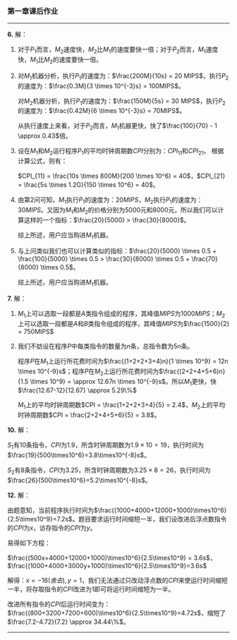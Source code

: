 ### 第一章课后作业

---

<script type="text/javascript" id="MathJax-script" async
  src="https://cdn.jsdelivr.net/npm/mathjax@3/es5/tex-mml-chtml.js">
</script>

**6.**  解：

   1.  
      对于$P_1$而言，$M_2$速度快，$M_2$比$M_1$的速度要快一倍；对于$P_2$而言，$M_1$速度快，$M_1$比$M_2$的速度要快一倍。
   2.  
      对$M_1$机器分析，执行$P_1$的速度为：$\frac{200M}{10s} = 20 MIPS$，执行$P_2$的速度为：$\frac{0.3M}{3 \times 10^{-3}s} = 100MIPS$。

        对$M_2$机器分析，执行$P_1$的速度为：$\frac{150M}{5s} = 30 MIPS$，执行$P_2$的速度为：$\frac{0.42M}{6 \times 10^{-3}s} = 70MIPS$。

        从执行速度上来看，对于$P_2$而言，$M_1$机器更快，快了$\frac{100}{70} - 1 \approx 0.43$倍。
   3.   
      设在$M_1$和$M_2$运行程序$P_1$的平均时钟周期数$CPI$分别为：$CPI_{11}$和$CPI_{21}$。
      根据计算公式，则有：
      
      $CPI_{11} = \frac{10s \times 800M}{200 \times 10^6} = 40$，$CPI_{21} = \frac{5s \times 1.2G}{150 \times 10^6} = 40$。
   4.  
      由第2问可知，$M_1$执行$P_1$的速度为：$20 MIPS$，$M_2$执行$P_1$的速度为：$30 MIPS$。又因为$M_1$和$M_2$的价格分别为$5000$元和$8000$元，所以我们可以计算这样的一个指标：$\frac{20}{5000} > \frac{30}{8000}$。
      
      综上所述，用户应当购进$M_1$机器。

   5.  
      与上问类似我们也可以计算类似的指标：$\frac{20}{5000} \times 0.5 + \frac{100}{5000} \times 0.5 > \frac{30}{8000} \times 0.5 + \frac{70}{8000} \times 0.5$。

      综上所述，用户应当购进$M_1$机器。

**7.**  解：

   1.   
      $M_1$上可以选取一段都是$A$类指令组成的程序，其峰值$MIPS$为$1000MIPS$；$M_2$上可以选取一段都是$A$和$B$类指令组成的程序，其峰值$MIPS$为$\frac{1500}{2} = 750MIPS$
   2.   
      我们不妨设在程序$P$中每类指令的数量为$n$条，总指令数为$5n$条。

      程序$P$在$M_1$上运行所花费时间为$\frac{(1+2+2+3+4)n}{1 \times 10^9} = 12n \times 10^{-9}s$；程序$P$在$M_2$上运行所花费时间为$\frac{(2+2+4+5+6)n}{1.5 \times 10^9} = \approx 12.67n \times 10^{-9}s$。所以$M_1$更快，快$\frac{12.67-12}{12.67} \approx 5.29\%$

      $M_1$上的平均时钟周期数$CPI = \frac{1+2+2+3+4}{5} = 2.4$，$M_2$上的平均时钟周期数$CPI = \frac{2+2+4+5+6}{5} = 3.8$。

**10.** 解： 

$S_1$有$10$条指令，$CPI$为$1.9$，所含时钟周期数为$1.9\times10=19$，执行时间为$\frac{19}{500\times10^6}=3.8\times10^{-8}s$。

$S_2$有$8$条指令，$CPI$为$3.25$，所含时钟周期数为$3.25\times8=26$，执行时间为$\frac{26}{500\times10^6}=5.2\times10^{-8}s$。

**12.** 解：

由题意知，当前程序执行时间为$\frac{(1000+4000+12000+1000)\times10^6}{2.5\times10^9}=7.2s$。题目要求运行时间缩短一半，我们设改进后浮点数指令的$CPI$为$x$，访存指令的$CPI$为$y$。

易得如下方程：
 
$\frac{(500x+4000+12000+1000)\times10^6}{2.5\times10^9} = 3.6s$，$\frac{(1000+4000+3000y+1000)\times10^6}{2.5\times10^9}=3.6s$

解得：$x = -16(舍去),y = 1$，我们无法通过只改动浮点数的$CPI$来使运行时间缩短一半，将存取指令的$CPI$改进为$1$即可将运行时间缩短为一半。

改进所有指令的$CPI$后运行时间变为：$\frac{(800+3200+7200+600)\times10^6}{2.5\times10^9}=4.72s$，缩短了$\frac{7.2-4.72}{7.2} \approx 34.44\%$。

---
